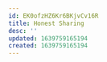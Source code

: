 ```yaml
---
id: EK0ofzHZ6Kr6BKjvCv16R
title: Honest Sharing
desc: ''
updated: 1639759165194
created: 1639759165194
---
```


